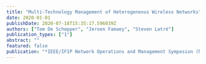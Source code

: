 ```yaml
---
title: "Multi-Technology Management of Heterogeneous Wireless Networks"
date: 2020-01-01
publishDate: 2020-07-18T15:35:17.596039Z
authors: ["Tom De Schepper", "Jeroen Famaey", "Steven Latré"]
publication_types: ["1"]
abstract: ""
featured: false
publication: "*IEEE/IFIP Network Operations and Management Symposion (NOMS)*"
---
```


